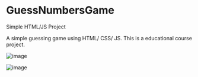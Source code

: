 # GuessNumbersGame
Simple HTML/JS Project

A simple guessing game using HTML/ CSS/ JS. This is a educational course project.

![image](https://user-images.githubusercontent.com/43896766/128436900-b5d96bc3-66a8-41d8-b12a-a89836955a4a.png)

![image](https://user-images.githubusercontent.com/43896766/128436925-0a3f0468-837f-4626-a7b6-aefb0dbaecb7.png)
